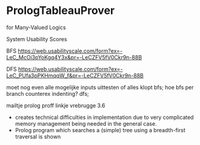 # PrologTableauProver
for Many-Valued Logics


System Usability Scores

BFS
https://web.usabilityscale.com/form?ex=-LeC_McOi3pYoKgq4Y3x&pr=-LeCZFV5fV0Ckr9n-88B

DFS
https://web.usabilityscale.com/form?ex=-LeC_PUfa3pPKHmqqW_f&pr=-LeCZFV5fV0Ckr9n-88B


moet nog even alle mogelijke inputs uittesten of alles klopt
bfs;
hoe bfs per branch counterex
indenting?
dfs;


mailtje prolog proff
linkje vrebrugge 3.6
- creates technical difficulties in implementation due to very complicated memory management being needed in the general case.
- Prolog program which searches a (simple) tree using a breadth-first traversal is shown





